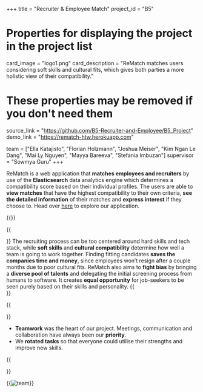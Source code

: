 +++
title = "Recruiter & Employee Match"
project_id = "B5"

# Properties for displaying the project in the project list
card_image = "logo1.png"
card_description = "ReMatch matches users considering soft skills and cultural fits, which gives both parties a more holistic view of their compatibility."


# These properties may be removed if you don't need them
source_link = "https://github.com/B5-Recruiter-and-Employee/B5_Project"
demo_link = "https://rematch-htw.herokuapp.com"

team = ["Ella Katajisto", "Florian Holzmann", "Joshua Meiser", "Kim Ngan Le Dang", "Mai Ly Nguyen", "Mayya Bareeva", "Stefania Imbuzan"]
supervisor = "Sowmya Guru"
+++

ReMatch is a web application that **matches employees and recruiters** by use of the **Elasticsearch** data analytics engine which determines a compatibility score based on their individual profiles. The users are able to **view matches** that have the highest compatibility to their own criteria, **see the detailed information** of their matches and **express interest** if they choose to. 
Head over [here](https://rematch-htw.herokuapp.com) to explore our application.

{{<mediathek id="dd8658dafc23d658410aff9c4f4ecf14">}}

{{<section title="Our Goals">}}
The recruiting process can be too centered around hard skills and tech stack, while **soft skills** and **cultural compatibility** determine how well a team is going to work together.  Finding fitting candidates **saves the companies time and money**, since employees won’t resign after a couple months due to poor cultural fits. ReMatch also aims to **fight bias** by bringing a **diverse pool of talents** and delegating the initial screening process from humans to software. It creates **equal opportunity** for job-seekers to be seen purely based on their skills and personality.
{{</section>}}

{{<section title="The Team">}} 
- **Teamwork** was the heart of our project. Meetings, communication and collaboration have always been our **priority**.
- We **rotated tasks** so that everyone could utilise their strengths and improve new skills.


{{</section >}}

{{<image src="team.png" alt="team">}}
